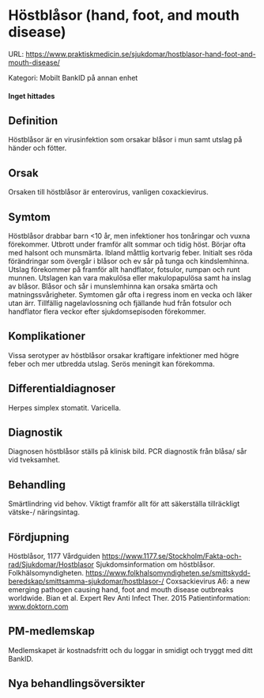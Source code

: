 # Höstblåsor (hand, foot, and mouth disease)

URL: https://www.praktiskmedicin.se/sjukdomar/hostblasor-hand-foot-and-mouth-disease/



Kategori: Mobilt BankID på annan enhet

#### Inget hittades

## Definition

Höstblåsor är en virusinfektion som orsakar blåsor i mun samt utslag på händer och fötter.

## Orsak

Orsaken till höstblåsor är enterovirus, vanligen coxackievirus.

## Symtom

Höstblåsor drabbar barn <10 år, men infektioner hos tonåringar och vuxna förekommer. Utbrott under framför allt sommar och tidig höst. Börjar ofta med halsont och munsmärta. Ibland måttlig kortvarig feber. Initialt ses röda förändringar som övergår i blåsor och ev sår på tunga och kindslemhinna. Utslag förekommer på framför allt handflator, fotsulor, rumpan och runt munnen. Utslagen kan vara makulösa eller makulopapulösa samt ha inslag av blåsor. Blåsor och sår i munslemhinna kan orsaka smärta och matningssvårigheter. Symtomen går ofta i regress inom en vecka och läker utan ärr. Tillfällig nagelavlossning och fjällande hud från fotsulor och handflator flera veckor efter sjukdomsepisoden förekommer.

## Komplikationer

Vissa serotyper av höstblåsor orsakar kraftigare infektioner med högre feber och mer utbredda utslag. Serös meningit kan förekomma.

## Differentialdiagnoser

Herpes simplex stomatit. Varicella.

## Diagnostik

Diagnosen höstblåsor ställs på klinisk bild. PCR diagnostik från blåsa/ sår vid tveksamhet.

## Behandling

Smärtlindring vid behov. Viktigt framför allt för att säkerställa tillräckligt vätske-/ näringsintag.

## Fördjupning

Höstblåsor, 1177 Vårdguiden https://www.1177.se/Stockholm/Fakta-och-rad/Sjukdomar/Hostblasor
Sjukdomsinformation om höstblåsor. Folkhälsomyndigheten. https://www.folkhalsomyndigheten.se/smittskydd-beredskap/smittsamma-sjukdomar/hostblasor-/
Coxsackievirus A6: a new emerging pathogen causing hand, foot and mouth disease outbreaks worldwide. Bian et al. Expert Rev Anti Infect Ther. 2015
Patientinformation: www.doktorn.com

## PM-medlemskap

Medlemskapet är kostnadsfritt och du loggar in smidigt och tryggt med ditt BankID.

## Nya behandlingsöversikter

